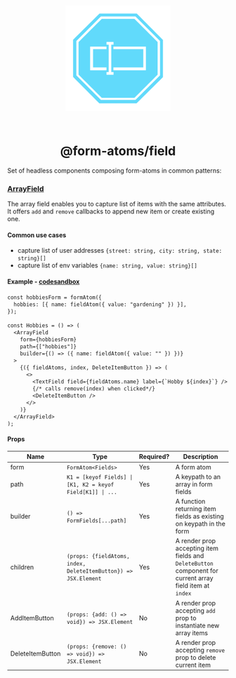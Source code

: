 <div align="center">
  <img width="240" style="margin: 32px" src="../../form-atoms-field.svg">
  <h1>@form-atoms/field</h1>
</div>

Set of headless components composing form-atoms in common patterns:

### [ArrayField](./src/array-field/)

The array field enables you to capture list of items with the same attributes.
It offers `add` and `remove` callbacks to append new item or create existing one.

#### Common use cases

- capture list of user addresses `{street: string, city: string, state: string}[]`
- capture list of env variables `{name: string, value: string}[]`

#### Example - [codesandbox](https://codesandbox.io/s/form-atoms-field-arrayfield-example-8wdwo4?file=/src/App.tsx)

```tsx
const hobbiesForm = formAtom({
  hobbies: [{ name: fieldAtom({ value: "gardening" }) }],
});

const Hobbies = () => (
  <ArrayField
    form={hobbiesForm}
    path={["hobbies"]}
    builder={() => ({ name: fieldAtom({ value: "" }) })}
  >
    {({ fieldAtoms, index, DeleteItemButton }) => (
      <>
        <TextField field={fieldAtoms.name} label={`Hobby ${index}`} />
        {/* calls remove(index) when clicked*/}
        <DeleteItemButton />
      </>
    )}
  </ArrayField>
);
```

#### Props

| Name             | Type                                                            | Required? | Description                                                                                              |
| ---------------- | --------------------------------------------------------------- | --------- | -------------------------------------------------------------------------------------------------------- |
| form             | `FormAtom<Fields>`                                              | Yes       | A form atom                                                                                              |
| path             | `K1 = [keyof Fields] \| [K1, K2 = keyof Field[K1]] \| ...`      | Yes       | A keypath to an array in form fields                                                                     |
| builder          | `() => FormFields[...path]`                                     | Yes       | A function returning item fields as existing on keypath in the form                                      |
| children         | `(props: {fieldAtoms, index, DeleteItemButton}) => JSX.Element` | Yes       | A render prop accepting item fields and `DeleteButton` component for current array field item at `index` |
| AddItemButton    | `(props: {add: () => void}) => JSX.Element`                     | No        | A render prop accepting `add` prop to instantiate new array items                                        |
| DeleteItemButton | `(props: {remove: () => void}) => JSX.Element`                  | No        | A render prop accepting `remove` prop to delete current item                                             |

```

```
